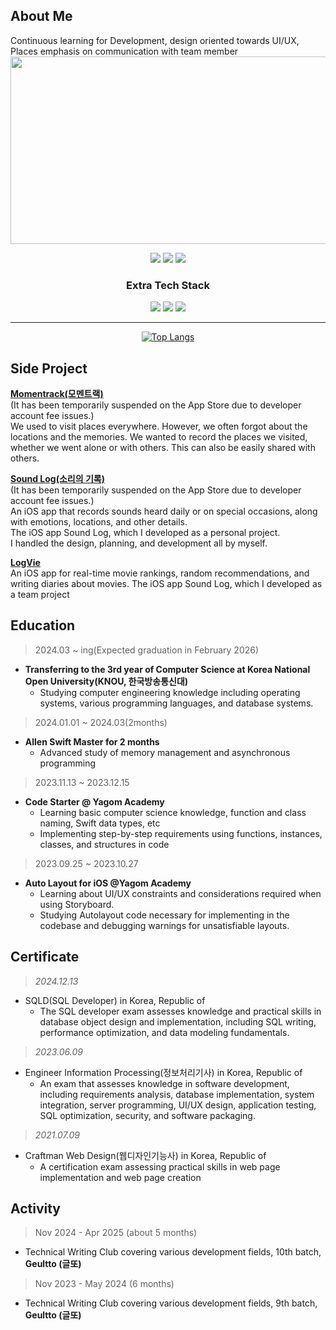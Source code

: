 <!DOCTYPE html>
<html>
<head>
</head>
<!-- <div align="center">  <h1>🛠 Mobile Developer - Kim Seohyun 📱 </h1> </div> -->
<!--[![Hits](https://hits.seeyoufarm.com/api/count/incr/badge.svg?url=https%3A%2F%2Fgithub.com%2Fgjbae1212%2Fhit-counter&count_bg=%23000000&title_bg=%23497AFF&icon=github.svg&icon_color=%23FFF6A1&title=hits&edge_flat=false)](https://hits.seeyoufarm.com)-->

## About Me
Continuous learning for Development, design oriented towards UI/UX, Places emphasis on communication with team member
<a href="https://github.com/devxb/gitanimals">
<img
  src="https://render.gitanimals.org/farms/cestbonciel"
  width="600"
  height="300"
/>
</a>
<div align="center">
<a href="https://developer.apple.com/kr/xcode/swiftui/" target="_blank"><img src="https://img.shields.io/badge/SwiftUI-066FFD?style=for-the-badge&logo=Swift&logoColor=white"/></a>
<a href="https://developer.apple.com/kr/swift/" target="_blank"> <img src="https://img.shields.io/badge/Swift(UIKit)-orange?style=for-the-badge&logo=Swift&logoColor=white"/></a>
<a href="#"><img src="https://img.shields.io/badge/Git-d5d5d5?style=for-the-badge&logo=git&logoColor=EA4E31"/></a>

<h3>Extra Tech Stack</h3>
<a href="[HTML](https://developer.mozilla.org/en-US/docs/Learn/Getting_started_with_the_web/HTML_basics)" target="_blank"><img src="https://img.shields.io/badge/HTML5-E34F26?style=for-the-badge&logo=HTML5&logoColor=white"></a>
<a href="[CSS3]([https://developer.mozilla.org/en-US/docs/Learn/Getting_started_with_the_web/HTML_basics](https://developer.mozilla.org/ko/docs/Learn/Getting_started_with_the_web/CSS_basics))" target="_blank"><img src="https://img.shields.io/badge/CSS3-3595D0?style=for-the-badge&logo=CSS3&logoColor=white"></a>
 <a href="https://kimseohyun.notion.site/Shyun-Cloud-AI-iOS-mobile-aa785e648db64686b1260f66afb2438d" target="_blank"><img src="https://img.shields.io/badge/Notion-000000?style=for-the-badge&logo=Notion&logoColor=white"/></a>

<br/>
<hr class="solid">

[![Top Langs](https://github-readme-stats.vercel.app/api/top-langs/?username=cestbonciel&layout=compact&hide=javascript,html,php,css)](https://github.com/cestbonciel/github-readme-stats)
</div>

## Side Project
**[Momentrack(모멘트랙)](https://github.com/Momentrack/Momentrack)**<br>
(It has been temporarily suspended on the App Store due to developer account fee issues.) <br>
We used to visit places everywhere. However, we often forgot about the locations and the memories. We wanted to record the places we visited, whether we went alone or with others. This can also be easily shared with others.<br>

**[Sound Log(소리의 기록)](https://github.com/cestbonciel/SoundLog)**<br>
(It has been temporarily suspended on the App Store due to developer account fee issues.)<br>
An iOS app that records sounds heard daily or on special occasions, along with emotions, locations, and other details.<br>
The iOS app Sound Log, which I developed as a personal project.<br> I handled the design, planning, and development all by myself.

**[LogVie](https://github.com/cestbonciel/logvie-front)**<br>
An iOS app for real-time movie rankings, random recommendations, and writing diaries about movies.
The iOS app Sound Log, which I developed as a team project
## Education 
> 2024.03 ~ ing(Expected graduation in February 2026)
- **Transferring to the 3rd year of Computer Science at Korea National Open University(KNOU, 한국방송통신대)**<br>
  - Studying computer engineering knowledge including operating systems, various programming languages, and database systems.
> 2024.01.01 ~ 2024.03(2months)
- **Allen Swift Master for 2 months**
  - Advanced study of memory management and asynchronous programming<br>
> 2023.11.13 ~ 2023.12.15
- **Code Starter @ Yagom Academy**<br>
  - Learning basic computer science knowledge, function and class naming, Swift data types, etc
  - Implementing step-by-step requirements using functions, instances, classes, and structures in code
> 2023.09.25 ~ 2023.10.27
- **Auto Layout for iOS @Yagom Academy**<br>
  - Learning about UI/UX constraints and considerations required when using Storyboard.
  - Studying Autolayout code necessary for implementing in the codebase and debugging warnings for unsatisfiable layouts.

## Certificate
> *2024.12.13*
- SQLD(SQL Developer) in Korea, Republic of 
  - The SQL developer exam assesses knowledge and practical skills in database object design and implementation, including SQL writing, performance optimization, and data modeling fundamentals.
> *2023.06.09*
- Engineer Information Processing(정보처리기사) in Korea, Republic of
  - An exam that assesses knowledge in software development, including requirements analysis, database implementation, system integration, server programming, UI/UX design, application testing, SQL optimization, security, and software packaging.
> *2021.07.09*
- Craftman Web Design(웹디자인기능사) in Korea, Republic of
  - A certification exam assessing practical skills in web page implementation and web page creation

  
## Activity
> Nov 2024 - Apr 2025 (about 5 months)  
- Technical Writing Club covering various development fields, 10th batch, **Geultto (글또)**
  
> Nov 2023 - May 2024 (6 months)  
- Technical Writing Club covering various development fields, 9th batch, **Geultto (글또)**

</div>
</html>
